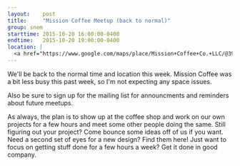 ```yaml
---
layout:    post
title:     "Mission Coffee Meetup (back to normal)"
group: snem
starttime: 2015-10-20 16:00:00-0400
endtime:   2015-10-20 19:00:00-0400
location: |
  <a href="https://www.google.com/maps/place/Mission+Coffee+Co.+LLC/@39.9805566,-83.0046931,19.5z/data=!4m2!3m1!1s0x0000000000000000:0x0c6fccff56e2d8df!6m1!1e1" target="_blank">Mission Coffee, 11 Price Ave, Columbus, OH 43201</a>
---
```


We'll be back to the normal time and location this week.  Mission Coffee was a bit less busy this past week, so I'm not expecting any space issues.

Also be sure to sign up for the mailing list for announcments and reminders about future meetups.

As always, the plan is to show up at the coffee shop and work on our own projects for a few hours and meet some other people doing the same.  Still figuring out your project?  Come bounce some ideas off of us if you want.  Need a second set of eyes for a new design?  Find them here!  Just want to focus on getting stuff done for a few hours a week?  Get it done in good company.
